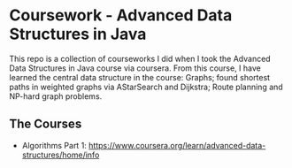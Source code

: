 # Coursework - Advanced Data Structures in Java

This repo is a collection of courseworks I did when I took the Advanced Data Structures in Java course via coursera. From this course, I have learned the central data structure in the course: Graphs; found shortest paths in weighted graphs via AStarSearch and Dijkstra; Route planning and NP-hard graph problems.

## The Courses
- Algorithms Part 1: https://www.coursera.org/learn/advanced-data-structures/home/info